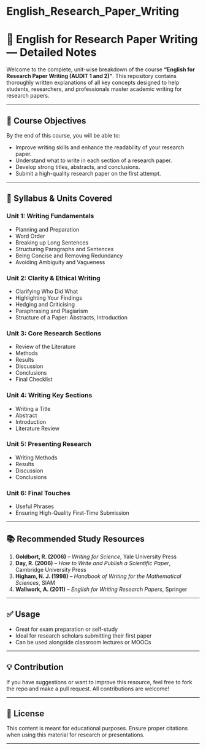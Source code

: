 # English_Research_Paper_Writing
# 📘 English for Research Paper Writing — Detailed Notes

Welcome to the complete, unit-wise breakdown of the course **“English for Research Paper Writing (AUDIT 1 and 2)”**. This repository contains thoroughly written explanations of all key concepts designed to help students, researchers, and professionals master academic writing for research papers.

---

## 📌 Course Objectives

By the end of this course, you will be able to:

- Improve writing skills and enhance the readability of your research paper.
- Understand what to write in each section of a research paper.
- Develop strong titles, abstracts, and conclusions.
- Submit a high-quality research paper on the first attempt.

---

## 🧠 Syllabus & Units Covered

### **Unit 1: Writing Fundamentals**
- Planning and Preparation
- Word Order
- Breaking up Long Sentences
- Structuring Paragraphs and Sentences
- Being Concise and Removing Redundancy
- Avoiding Ambiguity and Vagueness

### **Unit 2: Clarity & Ethical Writing**
- Clarifying Who Did What
- Highlighting Your Findings
- Hedging and Criticising
- Paraphrasing and Plagiarism
- Structure of a Paper: Abstracts, Introduction

### **Unit 3: Core Research Sections**
- Review of the Literature
- Methods
- Results
- Discussion
- Conclusions
- Final Checklist

### **Unit 4: Writing Key Sections**
- Writing a Title
- Abstract
- Introduction
- Literature Review

### **Unit 5: Presenting Research**
- Writing Methods
- Results
- Discussion
- Conclusions

### **Unit 6: Final Touches**
- Useful Phrases
- Ensuring High-Quality First-Time Submission

---

## 📚 Recommended Study Resources

1. **Goldbort, R. (2006)** – *Writing for Science*, Yale University Press  
2. **Day, R. (2006)** – *How to Write and Publish a Scientific Paper*, Cambridge University Press  
3. **Higham, N. J. (1998)** – *Handbook of Writing for the Mathematical Sciences*, SIAM  
4. **Wallwork, A. (2011)** – *English for Writing Research Papers*, Springer  

---

## ✅ Usage

- Great for exam preparation or self-study
- Ideal for research scholars submitting their first paper
- Can be used alongside classroom lectures or MOOCs

---

## 💡 Contribution

If you have suggestions or want to improve this resource, feel free to fork the repo and make a pull request. All contributions are welcome!

---

## 📄 License

This content is meant for educational purposes. Ensure proper citations when using this material for research or presentations.

---
